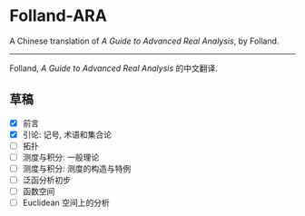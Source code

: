 # Folland-ARA

A Chinese translation of _A Guide to Advanced Real Analysis_, by Folland.

---

Folland, _A Guide to Advanced Real Analysis_ 的中文翻译.

## 草稿

- [x] 前言
- [x] 引论: 记号, 术语和集合论
- [ ] 拓扑
- [ ] 测度与积分: 一般理论
- [ ] 测度与积分: 测度的构造与特例
- [ ] 泛函分析初步
- [ ] 函数空间
- [ ] Euclidean 空间上的分析
